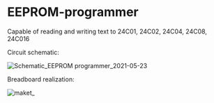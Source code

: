 # EEPROM-programmer

Capable of reading and writing text to 24C01, 24C02, 24C04, 24C08, 24C016

Circuit schematic:

![Schematic_EEPROM programmer_2021-05-23](https://user-images.githubusercontent.com/71380665/119259095-42518900-bbd5-11eb-9b27-c426d7927d4f.png)

Breadboard realization:

![maket_](https://user-images.githubusercontent.com/71380665/119259116-56958600-bbd5-11eb-8df5-df45b0738ad0.jpg)
